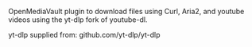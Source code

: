 OpenMediaVault plugin to download files using Curl, Aria2, and youtube videos using the yt-dlp fork of youtube-dl.

yt-dlp supplied from: github.com/yt-dlp/yt-dlp

